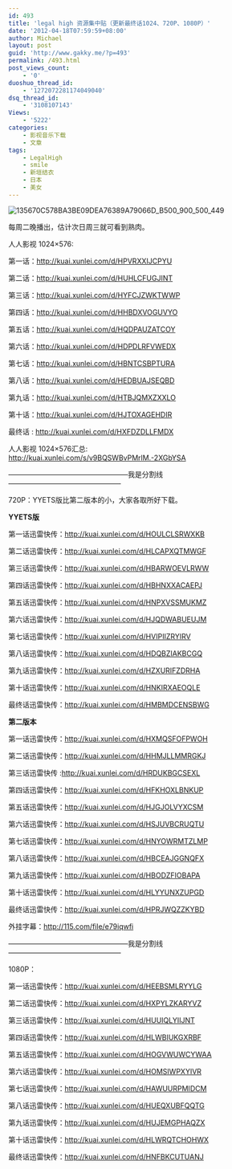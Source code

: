 ```yaml
---
id: 493
title: 'legal high 资源集中贴（更新最终话1024、720P、1080P）'
date: '2012-04-18T07:59:59+08:00'
author: Michael
layout: post
guid: 'http://www.gakky.me/?p=493'
permalink: /493.html
post_views_count:
    - '0'
duoshuo_thread_id:
    - '1272072281174049040'
dsq_thread_id:
    - '3108107143'
Views:
    - '5222'
categories:
    - 影视音乐下载
    - 文章
tags:
    - LegalHigh
    - smile
    - 新垣结衣
    - 日本
    - 美女
---
```


<span class="text-img-holder">![135670C578BA3BE09DEA76389A79066D_B500_900_500_449](http://www.yui-aragaki.org/wp-content/uploads/img/135670C578BA3BE09DEA76389A79066D_B500_900_500_449.jpeg)</span>

每周二晚播出，估计次日周三就可看到熟肉。

人人影视 1024×576:

第一话：<http://kuai.xunlei.com/d/HPVRXXIJCPYU>

 第二话：<http://kuai.xunlei.com/d/HUHLCFUGJINT>

 第三话：<http://kuai.xunlei.com/d/HYFCJZWKTWWP>

 第四话：<http://kuai.xunlei.com/d/HHBDXVOGUVYO>

第五话：<http://kuai.xunlei.com/d/HQDPAUZATCOY>

第六话：<http://kuai.xunlei.com/d/HDPDLRFVWEDX>

第七话：<http://kuai.xunlei.com/d/HBNTCSBPTURA>

第八话：<http://kuai.xunlei.com/d/HEDBUAJSEQBD>

第九话：<http://kuai.xunlei.com/d/HTBJQMXZXXLO>

第十话：<http://kuai.xunlei.com/d/HJTOXAGEHDIR>

最终话 : <http://kuai.xunlei.com/d/HXFDZDLLFMDX>

人人影视 1024×576汇总: <http://kuai.xunlei.com/s/v9BQSWBvPMrlM.-2XGbYSA>

—————————————————我是分割线————————————————

720P：YYETS版比第二版本的小，大家各取所好下载。

**YYETS版**

第一话迅雷快传：<http://kuai.xunlei.com/d/HOULCLSRWXKB>

第二话迅雷快传：<http://kuai.xunlei.com/d/HLCAPXQTMWGF>

第三话迅雷快传：<http://kuai.xunlei.com/d/HBARWOEVLRWW>

第四话迅雷快传：<http://kuai.xunlei.com/d/HBHNXXACAEPJ>

第五话迅雷快传：<http://kuai.xunlei.com/d/HNPXVSSMUKMZ>

第六话迅雷快传：<http://kuai.xunlei.com/d/HJQDWABUEUJM>

第七话迅雷快传：<http://kuai.xunlei.com/d/HVIPIIZRYIRV>

第八话迅雷快传：<http://kuai.xunlei.com/d/HDQBZIAKBCGQ>

第九话迅雷快传：<http://kuai.xunlei.com/d/HZXURIFZDRHA>

第十话迅雷快传：<http://kuai.xunlei.com/d/HNKIRXAEOQLE>

最终话迅雷快传：<http://kuai.xunlei.com/d/HMBMDCENSBWG>

**第二版本**

第一话迅雷快传：<http://kuai.xunlei.com/d/HXMQSFOFPWOH>

第二话迅雷快传：<http://kuai.xunlei.com/d/HHMJLLMMRGKJ>

第三话迅雷快传 :<http://kuai.xunlei.com/d/HRDUKBGCSEXL>

第四话迅雷快传：<http://kuai.xunlei.com/d/HFKHOXLBNKUP>

第五话迅雷快传：<http://kuai.xunlei.com/d/HJGJOLVYXCSM>

第六话迅雷快传：<http://kuai.xunlei.com/d/HSJUVBCRUQTU>

第七话迅雷快传：<http://kuai.xunlei.com/d/HNYOWRMTZLMP>

第八话迅雷快传：<http://kuai.xunlei.com/d/HBCEAJGGNQFX>

第九话迅雷快传：<http://kuai.xunlei.com/d/HBODZFIOBAPA>

第十话迅雷快传：<http://kuai.xunlei.com/d/HLYYUNXZUPGD>

最终话迅雷快传：<http://kuai.xunlei.com/d/HPRJWQZZKYBD>

外挂字幕：<http://115.com/file/e79iqwfi>

—————————————————我是分割线————————————————

1080P：

第一话迅雷快传：<http://kuai.xunlei.com/d/HEEBSMLRYYLG>

第二话迅雷快传：<http://kuai.xunlei.com/d/HXPYLZKARYVZ>

第三话迅雷快传：<http://kuai.xunlei.com/d/HUUIQLYIIJNT>

第四话迅雷快传：<http://kuai.xunlei.com/d/HLWBIUKGXRBF>

第五话迅雷快传：<http://kuai.xunlei.com/d/HOGVWUWCYWAA>

第六话迅雷快传：<http://kuai.xunlei.com/d/HOMSIWPXYIVR>

第七话迅雷快传：<http://kuai.xunlei.com/d/HAWUURPMIDCM>

第八话迅雷快传：<http://kuai.xunlei.com/d/HUEQXUBFQQTG>

第九话迅雷快传：<http://kuai.xunlei.com/d/HUJEMGPHAQZX>

第十话迅雷快传：<http://kuai.xunlei.com/d/HLWRQTCHOHWX>

最终话迅雷快传：<http://kuai.xunlei.com/d/HNFBKCUTUANJ>